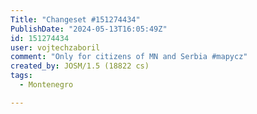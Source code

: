 ```yaml
---
Title: "Changeset #151274434"
PublishDate: "2024-05-13T16:05:49Z"
id: 151274434
user: vojtechzaboril
comment: "Only for citizens of MN and Serbia #mapycz"
created_by: JOSM/1.5 (18822 cs)
tags:
  - Montenegro

---
```

